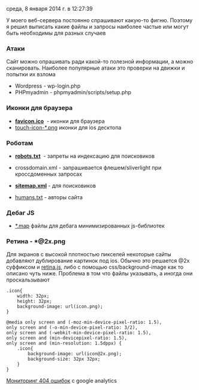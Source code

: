 среда, 8 января 2014 г. в 12:27:39

У моего веб-сервера постоянно спрашивают какую-то фигню. Поэтому я решил выписать какие файлы и запросы наиболее частые или могут быть необходимы для разных случаев

### Атаки

Сайт можно опрашивать ради какой-то полезной информации, а можно сканировать. Наиболее популярные атаки это проверки на движки и попытки их взлома

- Wordpress - wp-login.php
- PHPmyadmin - phpmyadmin/scripts/setup.php

### Иконки для браузера

- [**favicon.ico**](http://ru.wikipedia.org/wiki/Favicon)  - иконки для браузера
- [touch-icon-*.png](https://developer.apple.com/library/ios/documentation/AppleApplications/Reference/SafariWebContent/ConfiguringWebApplications/ConfiguringWebApplications.html) иконки для ios десктопа

### Роботам

- [**robots.txt**](http://www.robotstxt.org/)  - запреты на индексацию для поисковиков
- crossdomain.xml - запрашивается флешем/sliverlight при кроссдоменных запросах
- [**sitemap.xml**](http://www.sitemaps.org/ru/) - для поисковиков  
    
- [humans.txt](http://humanstxt.org/RU) - авторы сайта  
    

### Дебаг JS

- [*.map](http://stackoverflow.com/questions/18487596/error-jquery-2-0-2-min-map-not-found/18488028#18488028) файлы для дебага минимизированных js-библиотек

### Ретина - *@2x.png

Для экранов с высокой плотностью пикселей некоторые сайты добавляют дублирование картинок под ios. Обычно это решается @2x суффиксом и [retina.js](http://retinajs.com/), либо с помощью css/background-image как то описано чуть ниже. Проблема в том что файлы указывать, а иногда они проскальзывают

```
.icon{
    width: 32px;
    height: 32px;
    background-image: url(icon.png);
}

@media only screen and (-moz-min-device-pixel-ratio: 1.5), 
only screen and (-o-min-device-pixel-ratio: 3/2), 
only screen and (-webkit-min-device-pixel-ratio: 1.5), 
only screen and (min-devicepixel-ratio: 1.5), 
only screen and (min-resolution: 1.5dppx) {
    .icon{
        background-image: url(icon@2x.png);
        background-size: 32px 32px;
    }
}
```

[Мониторинг 404 ошибок](http://analytics.blogspot.ru/2013/09/monitoring-analyzing-error-pages-404s.html) с google analytics